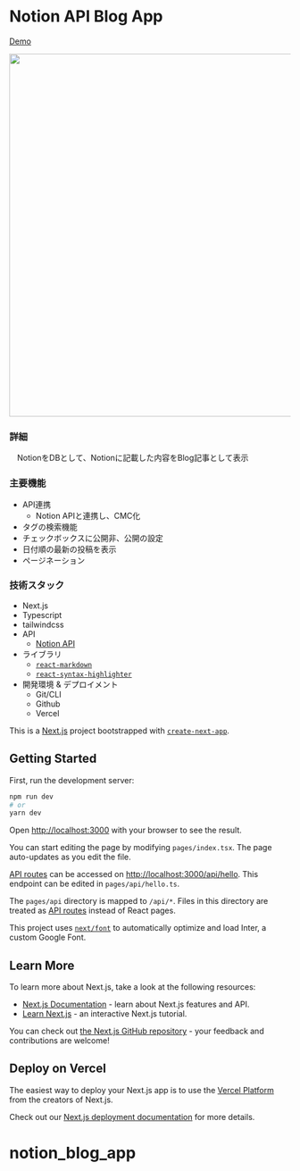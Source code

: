 # Notion API Blog App
[Demo](https://notion-blog-he5c5koaj-yusukeyoshihiro.vercel.app/)

<img width='650' src="https://github.com/YusukeYoshihiro/notion_blog_app/assets/58486430/a1de592e-9e62-424c-a96e-3bb3edb05a20">

### 詳細
　NotionをDBとして、Notionに記載した内容をBlog記事として表示
### 主要機能
  - API連携
    - Notion APIと連携し、CMC化
  - タグの検索機能
  - チェックボックスに公開非、公開の設定
  - 日付順の最新の投稿を表示
  - ページネーション
  
### 技術スタック
  - Next.js
  - Typescript
  - tailwindcss
  - API
    - [Notion API](https://developers.notion.com/reference/intro)
  - ライブラリ
    - [`react-markdown`](https://www.npmjs.com/package/react-markdown)
    - [`react-syntax-highlighter`](https://www.npmjs.com/package/react-syntax-highlighter)
  - 開発環境 & デプロイメント
    - Git/CLI
    - Github
    - Vercel


This is a [Next.js](https://nextjs.org/) project bootstrapped with [`create-next-app`](https://github.com/vercel/next.js/tree/canary/packages/create-next-app).

## Getting Started

First, run the development server:

```bash
npm run dev
# or
yarn dev
```

Open [http://localhost:3000](http://localhost:3000) with your browser to see the result.

You can start editing the page by modifying `pages/index.tsx`. The page auto-updates as you edit the file.

[API routes](https://nextjs.org/docs/api-routes/introduction) can be accessed on [http://localhost:3000/api/hello](http://localhost:3000/api/hello). This endpoint can be edited in `pages/api/hello.ts`.

The `pages/api` directory is mapped to `/api/*`. Files in this directory are treated as [API routes](https://nextjs.org/docs/api-routes/introduction) instead of React pages.

This project uses [`next/font`](https://nextjs.org/docs/basic-features/font-optimization) to automatically optimize and load Inter, a custom Google Font.

## Learn More

To learn more about Next.js, take a look at the following resources:

- [Next.js Documentation](https://nextjs.org/docs) - learn about Next.js features and API.
- [Learn Next.js](https://nextjs.org/learn) - an interactive Next.js tutorial.

You can check out [the Next.js GitHub repository](https://github.com/vercel/next.js/) - your feedback and contributions are welcome!

## Deploy on Vercel

The easiest way to deploy your Next.js app is to use the [Vercel Platform](https://vercel.com/new?utm_medium=default-template&filter=next.js&utm_source=create-next-app&utm_campaign=create-next-app-readme) from the creators of Next.js.

Check out our [Next.js deployment documentation](https://nextjs.org/docs/deployment) for more details.
# notion_blog_app
